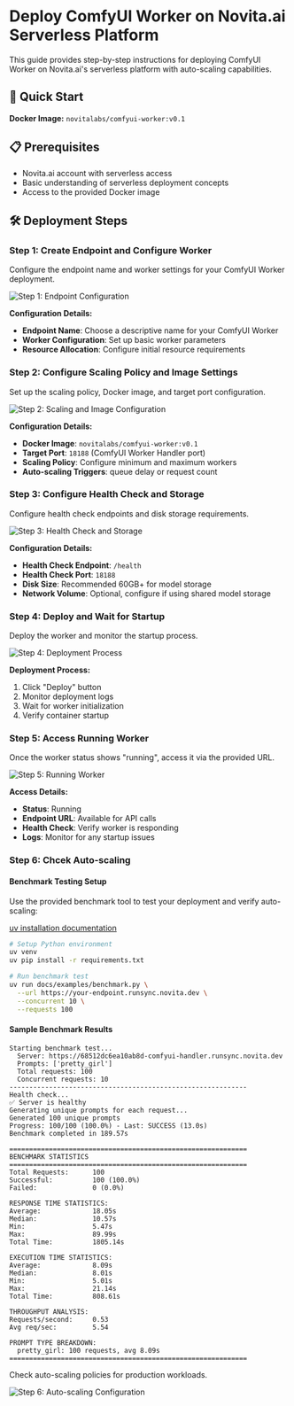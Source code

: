 # Deploy ComfyUI Worker on Novita.ai Serverless Platform

This guide provides step-by-step instructions for deploying ComfyUI Worker on Novita.ai's serverless platform with auto-scaling capabilities.

## 🚀 Quick Start

**Docker Image:** `novitalabs/comfyui-worker:v0.1`

## 📋 Prerequisites

- Novita.ai account with serverless access
- Basic understanding of serverless deployment concepts
- Access to the provided Docker image

## 🛠️ Deployment Steps

### Step 1: Create Endpoint and Configure Worker

Configure the endpoint name and worker settings for your ComfyUI Worker deployment.

![Step 1: Endpoint Configuration](images/step-1.jpeg)

**Configuration Details:**
- **Endpoint Name**: Choose a descriptive name for your ComfyUI Worker
- **Worker Configuration**: Set up basic worker parameters
- **Resource Allocation**: Configure initial resource requirements

### Step 2: Configure Scaling Policy and Image Settings

Set up the scaling policy, Docker image, and target port configuration.

![Step 2: Scaling and Image Configuration](images/step-2.jpeg)

**Configuration Details:**
- **Docker Image**: `novitalabs/comfyui-worker:v0.1`
- **Target Port**: `18188` (ComfyUI Worker Handler port)
- **Scaling Policy**: Configure minimum and maximum workers
- **Auto-scaling Triggers**: queue delay or request count

### Step 3: Configure Health Check and Storage

Configure health check endpoints and disk storage requirements.

![Step 3: Health Check and Storage](images/step-3.jpeg)

**Configuration Details:**
- **Health Check Endpoint**: `/health`
- **Health Check Port**: `18188`
- **Disk Size**: Recommended 60GB+ for model storage
- **Network Volume**: Optional, configure if using shared model storage

### Step 4: Deploy and Wait for Startup

Deploy the worker and monitor the startup process.

![Step 4: Deployment Process](images/step-4.jpeg)

**Deployment Process:**
1. Click "Deploy" button
2. Monitor deployment logs
3. Wait for worker initialization
4. Verify container startup

### Step 5: Access Running Worker

Once the worker status shows "running", access it via the provided URL.

![Step 5: Running Worker](images/step-5.jpeg)

**Access Details:**
- **Status**: Running
- **Endpoint URL**: Available for API calls
- **Health Check**: Verify worker is responding
- **Logs**: Monitor for any startup issues

### Step 6: Chcek Auto-scaling

#### Benchmark Testing Setup

Use the provided benchmark tool to test your deployment and verify auto-scaling:

[uv installation documentation](https://github.com/astral-sh/uv) 


```bash
# Setup Python environment
uv venv
uv pip install -r requirements.txt

# Run benchmark test
uv run docs/examples/benchmark.py \
  --url https://your-endpoint.runsync.novita.dev \
  --concurrent 10 \
  --requests 100
```

#### Sample Benchmark Results

```
Starting benchmark test...
  Server: https://68512dc6ea10ab8d-comfyui-handler.runsync.novita.dev
  Prompts: ['pretty_girl']
  Total requests: 100
  Concurrent requests: 10
------------------------------------------------------------
Health check...
✅ Server is healthy
Generating unique prompts for each request...
Generated 100 unique prompts
Progress: 100/100 (100.0%) - Last: SUCCESS (13.0s)
Benchmark completed in 189.57s

============================================================
BENCHMARK STATISTICS
============================================================
Total Requests:      100
Successful:          100 (100.0%)
Failed:              0 (0.0%)

RESPONSE TIME STATISTICS:
Average:             18.05s
Median:              10.57s
Min:                 5.47s
Max:                 89.99s
Total Time:          1805.14s

EXECUTION TIME STATISTICS:
Average:             8.09s
Median:              8.01s
Min:                 5.01s
Max:                 21.14s
Total Time:          808.61s

THROUGHPUT ANALYSIS:
Requests/second:     0.53
Avg req/sec:         5.54

PROMPT TYPE BREAKDOWN:
  pretty_girl: 100 requests, avg 8.09s
============================================================
```

Check auto-scaling policies for production workloads.

![Step 6: Auto-scaling Configuration](images/step-6.jpeg)





